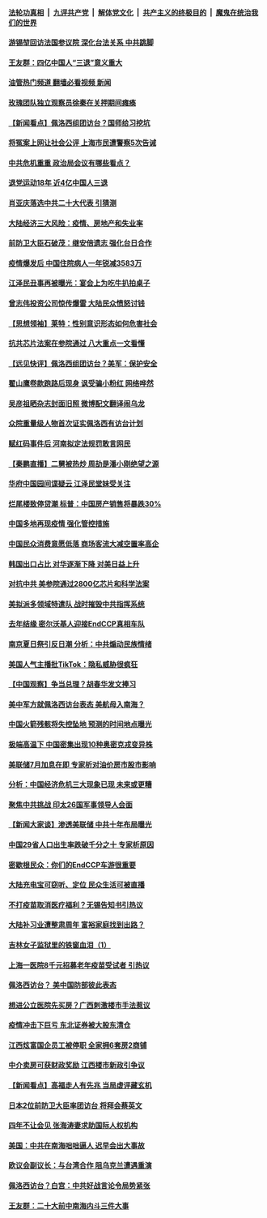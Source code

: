 ####  [法轮功真相](../../../../basic/blob/master/README.md?t=07281431) &nbsp;|&nbsp; [九评共产党](../../../../9ping.md/blob/master/README.md?t=07281431) &nbsp;|&nbsp; [解体党文化](../../../../jtdwh.md/blob/master/README.md?t=07281431)  &nbsp;|&nbsp; [共产主义的终极目的](../../../../gczydzjmd.md/blob/master/README.md?t=07281431) &nbsp;|&nbsp; [魔鬼在统治我们的世界](../../../../mgztzwmdsj.md/blob/master/README.md?t=07281431) 

#### [游锡堃回访法国参议院 深化台法关系 中共跳脚](../pages/nsc413/n13790554.md?t=07281431) 

#### [王友群：四亿中国人“三退”意义重大](../pages/nsc413/n13790512.md?t=07281431) 

#### [油管热门频道 翻墙必看视频 新闻](http://45.76.130.85:81/youtube.html?07281431)

#### [玫瑰团队独立观察员徐秦在关押期间瘫痪](../pages/nsc413/n13790548.md?t=07281431) 

#### [【新闻看点】佩洛西组团访台？国师给习挖坑](../pages/nsc413/n13790313.md?t=07281431) 

#### [将冤案上网让社会公评 上海市民遭警察5次告诫](../pages/nsc413/n13790526.md?t=07281431) 

#### [中共危机重重 政治局会议有哪些看点？](../pages/nsc413/n13790542.md?t=07281431) 

#### [退党运动18年 近4亿中国人三退](../pages/nsc413/n13790213.md?t=07281431) 


#### [肖亚庆落选中共二十大代表 引猜测](../pages/nsc413/n13790476.md?t=07281431) 

#### [大陆经济三大风险：疫情、房地产和失业率](../pages/nsc413/n13790084.md?t=07281431) 

#### [前防卫大臣石破茂：继安倍遗志 强化台日合作](../pages/nsc413/n13790486.md?t=07281431) 

#### [疫情爆发后 中国住院病人一年锐减3583万](../pages/nsc413/n13790489.md?t=07281431) 

#### [江泽民丑事再被曝光：宴会上为吃牛扒拍桌子](../pages/nsc413/n13790441.md?t=07281431) 

#### [曾志伟投资公司惊传爆雷 大陆民众愤怒讨钱](../pages/nsc413/n13790399.md?t=07281431) 

#### [【思想领袖】莱特：性别意识形态如何危害社会](../pages/nsc413/n13776680.md?t=07281431) 

#### [抗共芯片法案在参院通过 八大重点一文看懂](../pages/nsc413/n13790309.md?t=07281431) 

#### [【远见快评】佩洛西组团访台？美军：保护安全](../pages/nsc413/n13790395.md?t=07281431) 

#### [翟山鹰卷款跑路后现身 讽受骗小粉红 网络哗然](../pages/nsc413/n13790273.md?t=07281431) 

#### [吴彦祖晒杂志封面旧照 微博配文翻译闹乌龙](../pages/nsc413/n13790363.md?t=07281431) 

#### [众院重量级人物首次证实佩洛西有访台计划](../pages/nsc413/n13790372.md?t=07281431) 

#### [赋红码事件后 河南拟定法规罚敢言网民](../pages/nsc413/n13790365.md?t=07281431) 

#### [【秦鹏直播】二舅被热炒 周劼是潘小刚绝望之源](../pages/nsc413/n13790389.md?t=07281431) 

#### [华府中国园间谍疑云 江泽民堂妹受关注](../pages/nsc413/n13790180.md?t=07281431) 

#### [烂尾楼致停贷潮 标普：中国房产销售将暴跌30%](../pages/nsc413/n13790359.md?t=07281431) 

#### [中国多地再现疫情 强化管控措施](../pages/nsc413/n13790323.md?t=07281431) 

#### [中国民众消费意愿低落 商场客流大减空置率高企](../pages/nsc413/n13790305.md?t=07281431) 

#### [韩国出口占比 对华逐渐下降 对美日益上升](../pages/nsc413/n13790270.md?t=07281431) 

#### [对抗中共 美参院通过2800亿芯片和科学法案](../pages/nsc413/n13790299.md?t=07281431) 

#### [美拟派多领域特遣队 战时摧毁中共指挥系统](../pages/nsc413/n13790295.md?t=07281431) 

#### [去年结缘 密尔沃基人迎接EndCCP真相车队](../pages/nsc413/n13790242.md?t=07281431) 

#### [南京夏日祭引反日潮 分析：中共煽动民族情绪](../pages/nsc413/n13790083.md?t=07281431) 

#### [美国人气主播批TikTok：隐私威胁很疯狂](../pages/nsc413/n13790194.md?t=07281431) 

#### [【中国观察】争当总理？胡春华发文捧习](../pages/nsc413/n13789920.md?t=07281431) 

#### [美中军方就佩洛西访台表态 美航母入南海？](../pages/nsc413/n13790275.md?t=07281431) 

#### [中国火箭残骸将失控坠地 预测的时间地点曝光](../pages/nsc413/n13790215.md?t=07281431) 

#### [极端高温下 中国密集出现10种奥密克戎变异株](../pages/nsc413/n13790214.md?t=07281431) 

#### [美联储7月加息在即 专家析对油价房市股市影响](../pages/nsc413/n13790209.md?t=07281431) 

#### [分析：中国经济危机三大现象已现 未来或更糟](../pages/nsc413/n13789046.md?t=07281431) 

#### [聚焦中共挑战 印太26国军事领导人会面](../pages/nsc413/n13790193.md?t=07281431) 

#### [【新闻大家谈】渗透美联储 中共十年布局曝光](../pages/nsc413/n13790158.md?t=07281431) 

#### [中国29省人口出生率跌破千分之十 专家析原因](../pages/nsc413/n13790071.md?t=07281431) 

#### [密歇根民众：你们的EndCCP车游很重要](../pages/nsc413/n13789852.md?t=07281431) 

#### [大陆充电宝可窃听、定位 民众生活可被直播](../pages/nsc413/n13789991.md?t=07281431) 

#### [不打疫苗取消医疗福利？无锡告知书引热议](../pages/nsc413/n13790028.md?t=07281431) 

#### [大陆补习业遭整肃周年 富裕家庭找到出路？](../pages/nsc413/n13790033.md?t=07281431) 

#### [吉林女子监狱里的铁窗血泪（1）](../pages/nsc413/n13786967.md?t=07281431) 

#### [上海一医院8千元招募老年疫苗受试者 引热议](../pages/nsc413/n13790026.md?t=07281431) 

#### [佩洛西访台？ 美中国防部彼此表态](../pages/nsc413/n13790021.md?t=07281431) 

#### [想进公立医院先买房？广西刺激楼市手法惹议](../pages/nsc413/n13789958.md?t=07281431) 

#### [疫情冲击下巨亏 东北证券被大股东清仓](../pages/nsc413/n13789868.md?t=07281431) 

#### [江西炫富国企员工被停职 全家拥6套房2商铺](../pages/nsc413/n13789862.md?t=07281431) 

#### [中介卖房可获财政奖励 江西楼市新政引争议](../pages/nsc413/n13789826.md?t=07281431) 

#### [【新闻看点】高福走人有先兆 当局虚评藏玄机](../pages/nsc413/n13789564.md?t=07281431) 

#### [日本2位前防卫大臣率团访台 将拜会蔡英文](../pages/nsc413/n13789838.md?t=07281431) 

#### [四年不让会见 张海涛妻求助国际人权机构](../pages/nsc413/n13789744.md?t=07281431) 

#### [美国：中共在南海咄咄逼人 迟早会出大事故](../pages/nsc413/n13789655.md?t=07281431) 

#### [欧议会副议长：与台湾合作 阻乌克兰遭遇重演](../pages/nsc413/n13789753.md?t=07281431) 

#### [佩洛西访台？白宫：中共好战言论令局势紧张](../pages/nsc413/n13789687.md?t=07281431) 


#### [王友群：二十大前中南海内斗三件大事](../pages/nsc413/n13789729.md?t=07281431) 

<img src='http://gfw-breaker.win/goodnews/indexes/nsc413.md' width='0px' height='0px'/>
